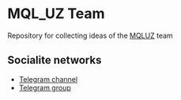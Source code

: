 # MQL_UZ Team

Repository for collecting ideas of the [MQLUZ](https://t.me/MQLUZ) team

## Socialite networks

- [Telegram channel](https://t.me/MQLUZ)
- [Telegram group](https://t.me/MQL_UZ)
